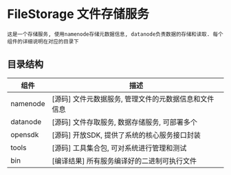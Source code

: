 # FileStorage 文件存储服务

    这是一个存储服务, 使用namenode存储元数据信息, datanode负责数据的存储和读取. 每个组件的详细说明在对应的目录下

## 目录结构

| 组件          | 描述                                                                                   |
| ------------- | -------------------------------------------------------------------------------------- |
| namenode     | [源码] 文件元数据服务, 管理文件的元数据信息和文件信息                                       |
| datanode     | [源码] 文件存取服务, 数据存储服务, 可部署多个                                              |
| opensdk      | [源码] 开放SDK, 提供了系统的核心服务接口封装                                               |
| tools        | [源码] 工具集合包, 可对系统进行管理和测试                                                  |
| bin          | [编译结果] 所有服务编译好的二进制可执行文件                                                 |
